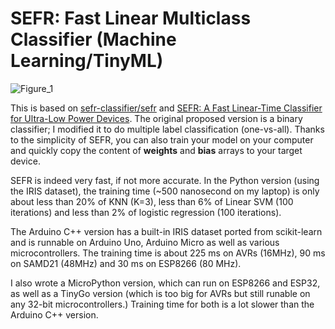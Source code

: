 # SEFR: Fast Linear Multiclass Classifier (Machine Learning/TinyML)

![Figure_1](https://user-images.githubusercontent.com/44191076/93507582-75f65800-f950-11ea-802b-53d785677233.png)

This is based on [sefr-classifier/sefr](https://github.com/sefr-classifier/sefr) and [SEFR: A Fast Linear-Time Classifier for Ultra-Low Power Devices](https://arxiv.org/abs/2006.04620). The original proposed version is a binary classifier; I modified it to do multiple label classification (one-vs-all). Thanks to the simplicity of SEFR, you can also train your model on your computer and quickly copy the content of **weights** and **bias** arrays to your target device.

SEFR is indeed very fast, if not more accurate. In the Python version (using the IRIS dataset), the training time (~500 nanosecond on my laptop) is only about less than 20% of KNN (K=3), less than 6% of Linear SVM (100 iterations) and less than 2% of logistic regression (100 iterations).

The Arduino C++ version has a built-in IRIS dataset ported from scikit-learn and is runnable on Arduino Uno, Arduino Micro as well as various microcontrollers. The training time is about 225 ms on AVRs (16MHz), 90 ms on SAMD21 (48MHz) and 30 ms on ESP8266 (80 MHz).

I also wrote a MicroPython version, which can run on ESP8266 and ESP32, as well as a TinyGo version (which is too big for AVRs but still runable on any 32-bit microcontrollers.) Training time for both is a lot slower than the Arduino C++ version.
